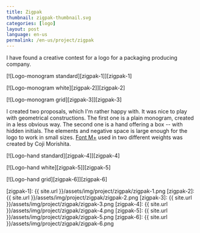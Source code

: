 ```yaml
---
title: Zigpak
thumbnail: zigpak-thumbnail.svg
categories: [logo]
layout: post
language: en-us
permalink: /en-us/project/zigpak
---
```


I have found a creative contest for a logo for a packaging producing company.

[![Logo-monogram standard][zigpak-1]][zigpak-1]

[![Logo-monogram white][zigpak-2]][zigpak-2]

[![Logo-monogram grid][zigpak-3]][zigpak-3]

I created two proposals, which I'm rather happy with. It was nice to play with geometrical constructions. The first one is a plain monogram, created in a less obvious way. The second one is a hand offering a box -- with hidden initials. The elements and negative space is large enough for the logo to work in small sizes. [Font M+](http://mplus-fonts.sourceforge.jp/) used in two different weights was created by Coji Morishita.


[![Logo-hand standard][zigpak-4]][zigpak-4]

[![Logo-hand white][zigpak-5]][zigpak-5]

[![Logo-hand grid][zigpak-6]][zigpak-6]

[zigpak-1]: {{ site.url }}/assets/img/project/zigpak/zigpak-1.png
[zigpak-2]: {{ site.url }}/assets/img/project/zigpak/zigpak-2.png
[zigpak-3]: {{ site.url }}/assets/img/project/zigpak/zigpak-3.png
[zigpak-4]: {{ site.url }}/assets/img/project/zigpak/zigpak-4.png
[zigpak-5]: {{ site.url }}/assets/img/project/zigpak/zigpak-5.png
[zigpak-6]: {{ site.url }}/assets/img/project/zigpak/zigpak-6.png
